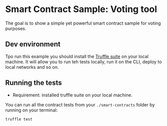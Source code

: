 # Smart Contract Sample: Voting tool

The goal is to show a simple yet powerful smart contract sample for voting purposes.

## Dev environment

Tpo run this example you should install the [Truffle suite](https://trufflesuite.com/docs/truffle/quickstart/) on your local machine. It will allow you to run teh tests locally, run it on the CLI, deploy to local networks and so on.

## Running the tests

- Requirement: installed truffle suite on your local machine.

You can run all the contract tests from your `./smart-contracts` folder by running on your terminal:

`truffle test`